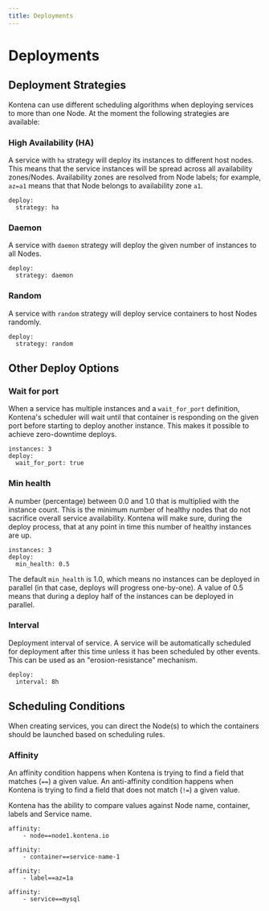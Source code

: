 ```yaml
---
title: Deployments
---
```

# Deployments

## Deployment Strategies
Kontena can use different scheduling algorithms when deploying services to more than one Node. At the moment the following strategies are available:

### High Availability (HA)

A service with `ha` strategy will deploy its instances to different host nodes. This means that the service instances will be spread across all availability zones/Nodes. Availability zones are resolved from Node labels; for example, `az=a1` means that that Node belongs to availability zone `a1`.

```
deploy:
  strategy: ha
```

### Daemon

A service with `daemon` strategy will deploy the given number of instances to all Nodes.

```
deploy:
  strategy: daemon
```

### Random

A service with `random` strategy will deploy service containers to host Nodes randomly.

```
deploy:
  strategy: random
```

## Other Deploy Options

### Wait for port

When a service has multiple instances and a `wait_for_port` definition, Kontena's scheduler will wait until that container is responding on the given port before starting to deploy another instance. This makes it possible to achieve zero-downtime deploys.

```
instances: 3
deploy:
  wait_for_port: true
```

### Min health

A number (percentage) between 0.0 and 1.0 that is multiplied with the instance count. This is the minimum number of healthy nodes that do not sacrifice overall service availability. Kontena will make sure, during the deploy process, that at any point in time this number of healthy instances are up.

```
instances: 3
deploy:
  min_health: 0.5
```

The default `min_health` is 1.0, which means no instances can be deployed in parallel (in that case, deploys will progress one-by-one). A value of 0.5 means that during a deploy half of the instances can be deployed in parallel.

### Interval

Deployment interval of service. A service will be automatically scheduled for deployment after this time unless it has been scheduled by other events. This can be used as an "erosion-resistance" mechanism.

```
deploy:
  interval: 8h
```

## Scheduling Conditions

When creating services, you can direct the Node(s) to which the containers should be launched based on scheduling rules.

### Affinity

An affinity condition happens when Kontena is trying to find a field that matches (`==`) a given value. An anti-affinity condition happens when Kontena is trying to find a field that does not match (`!=`) a given value.

Kontena has the ability to compare values against Node name, container, labels and Service name.

```
affinity:
    - node==node1.kontena.io
```

```
affinity:
    - container==service-name-1
```

```
affinity:
    - label==az=1a
```

```
affinity:
    - service==mysql
```
